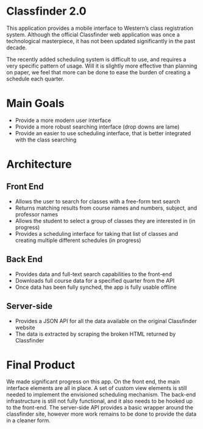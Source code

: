 # Classfinder 2.0

This application provides a mobile interface to Western’s class
registration system. Although the official Classfinder web application
was once a technological masterpiece, it has not been updated
significantly in the past decade.

The recently added scheduling system is difficult to use, and requires
a very specific pattern of usage. Will it is slightly more effective
than planning on paper, we feel that more can be done to ease the
burden of creating a schedule each quarter.

# Main Goals

- Provide a more modern user interface
- Provide a more robust searching interface (drop downs are lame)
- Provide an easier to use scheduling interface, that is better
  integrated with the class searching


# Architecture

## Front End

- Allows the user to search for classes with a free-form text search
- Returns matching results from course names and numbers, subject, and
  professor names
- Allows the student to select a group of classes they are interested
  in (in progress)
- Provides a scheduling interface for taking that list of classes and
  creating multiple different schedules (in progress)

## Back End

- Provides data and full-text search capabilities to the front-end
- Downloads full course data for a specified quarter from the API
- Once data has been fully synched, the app is fully usable offline

## Server-side

- Provides a JSON API for all the data available on the original
  Classfinder website
- The data is extracted by scraping the broken HTML returned by
  Classfinder


# Final Product

We made significant progress on this app. On the front end, the main
interface elements are all in place.  A set of custom view elements is
still needed to implement the envisioned scheduling mechanism. The
back-end infrastructure is still not fully functional, and it also
needs to be hooked up to the front-end. The server-side API provides a
basic wrapper around the classfinder site, however more work remains
to be done to provide the data in a cleaner form.
